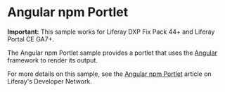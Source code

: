 # Angular npm Portlet

**Important:** This sample works for Liferay DXP Fix Pack 44+ and Liferay Portal
CE GA7+.

The Angular npm Portlet sample provides a portlet that uses the
[Angular](https://angular.io/) framework to render its output.

For more details on this sample, see the
[Angular npm Portlet](https://dev.liferay.com/develop/reference/-/knowledge_base/7-0/angular-npm-portlet)
article on Liferay's Developer Network.